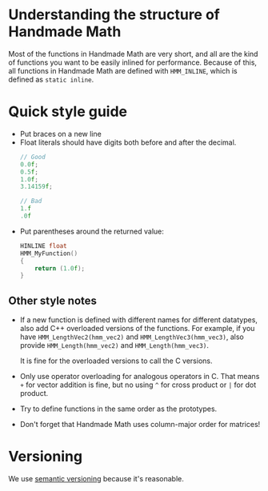 # Understanding the structure of Handmade Math

Most of the functions in Handmade Math are very short, and all are the kind of functions you want to be easily inlined for performance. Because of this, all functions in Handmade Math are defined with `HMM_INLINE`, which is defined as `static inline`.

# Quick style guide

* Put braces on a new line
* Float literals should have digits both before and after the decimal.
  ```cpp
  // Good
  0.0f;
  0.5f;
  1.0f;
  3.14159f;

  // Bad
  1.f
  .0f
  ```
* Put parentheses around the returned value:
  ```cpp
  HINLINE float
  HMM_MyFunction()
  {
      return (1.0f);
  }
  ```


## Other style notes

* If a new function is defined with different names for different datatypes, also add C++ overloaded versions of the functions. For example, if you have `HMM_LengthVec2(hmm_vec2)` and `HMM_LengthVec3(hmm_vec3)`, also provide `HMM_Length(hmm_vec2)` and `HMM_Length(hmm_vec3)`.

  It is fine for the overloaded versions to call the C versions.
* Only use operator overloading for analogous operators in C. That means `+` for vector addition is fine, but no using `^` for cross product or `|` for dot product.
* Try to define functions in the same order as the prototypes.
* Don't forget that Handmade Math uses column-major order for matrices!

# Versioning

We use [semantic versioning](http://semver.org/) because it's reasonable.
